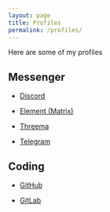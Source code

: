```yaml
---
layout: page
title: Profiles
permalink: /profiles/
---
```


Here are some of my profiles



## Messenger

<div class="profiles">
 <ul>
 <!-- Discord -->
 <!-- ======= -->
 <li>
  <a href="https://discordapp.com/users/320286939427373056" class="discord" target="_blank" rel="noopener noreferrer">
    <p class="discord">Discord</p>
       <icon class="discord">
         <iconify-icon icon="akar-icons:discord-fill"></iconify-icon>
       </icon>
    <!-- <p class="discord">DaHa#daha_disc0rd</p> -->
  </a>
 </li>
 <!-- ======= -->

 <!-- Element -->
 <!-- ======= -->
 <li>
  <a href="https://matrix.to/#/@daha_matrix:matrix.org" class="element" target="_blank" rel="noopener noreferrer">
    <p class="element">Element (Matrix)</p>
       <icon class="element">
         <iconify-icon icon="simple-icons:element"></iconify-icon>
       </icon>
    <!-- <p class="element">@daha_matrix:matrix.org</p> -->
  </a>
 </li>
 <!-- ======= -->

 <!-- Threema -->
 <!-- ======= -->
 <li>
  <a href="https://threema.id/REA876Y2" class="threema" target="_blank" rel="noopener noreferrer">
    <p class="threema">Threema</p>
      <icon class="threema">
        <iconify-icon icon="simple-icons:threema"></iconify-icon>
      </icon>
    <!-- <p class="threema">REA876Y2</p> -->
  </a>
 </li>
 <!-- ======= -->

 <!-- Telegram -->
 <!-- ======== -->
 <li>
  <a href="https://t.me/DaHa_Telegram" class="telegram" target="_blank" rel="noopener noreferrer">
    <p class="telegram">Telegram</p>
      <icon class="telegram">
        <iconify-icon icon="simple-icons:telegram"></iconify-icon>
      </icon>
    <!-- <p class="telegram">@DaHa_Telegram</p> -->
  </a>
 </li>
 <!-- ======== -->
 </ul>
</div>


## Coding

<div class="profiles">
 <ul>
 <!-- GitHub -->
 <!-- ====== -->
 <li>
   <a href="https://github.com/DaHaCoder" class="github" target="_blank" rel="noopener noreferrer">
     <p class="github">GitHub</p>
       <icon class="github">
         <iconify-icon icon="akar-icons:github-fill"></iconify-icon>
       </icon>
      <!-- <p class="github">DaHaCoder</p> -->
   </a>
 </li>
 <!-- ====== -->

 <!-- GitLab -->
 <!-- ====== -->
 <li>
   <a href="https://gitlab.com/DaHaCoder" class="gitlab" target="_blank" rel="noopener noreferrer">
     <p class="gitlab">GitLab</p>
       <icon class="gitlab">
         <iconify-icon icon="fa:gitlab"></iconify-icon>
       </icon>
      <!-- <p class="gitlab">DaHaCoder</p> -->
   </a>
 </li>
 <!-- ====== -->
 </ul>
</div>
